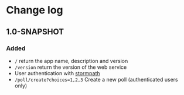 # Change log
## 1.0-SNAPSHOT
### Added
* `/` return the app name, description and version
* `/version` return the version of the web service
* User authentication with [stormpath](http://stormpath.com)
* `/poll/create?choices=1,2,3` Create a new poll (authenticated users only) 